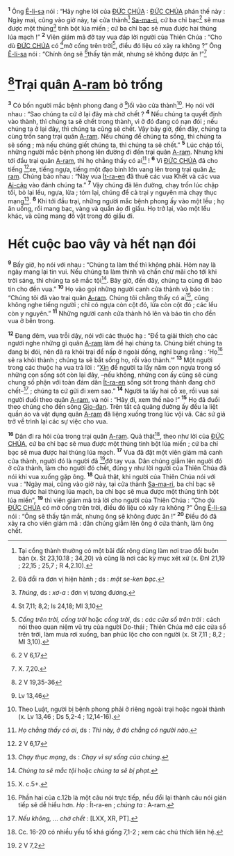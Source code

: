 <sup><b>1</b></sup> Ông [Ê-li-sa]() nói : “Hãy nghe lời của [ĐỨC CHÚA]() : [ĐỨC CHÚA]() phán thế này : Ngày mai, cũng vào giờ này, tại cửa thành[^1-47ee364e-f382-4c50-b01e-798d1bd04d60] [Sa-ma-ri](), cứ ba chỉ bạc[^2-47ee364e-f382-4c50-b01e-798d1bd04d60] sẽ mua được một thúng[^3-47ee364e-f382-4c50-b01e-798d1bd04d60] tinh bột lúa miến ; cứ ba chỉ bạc sẽ mua được hai thúng lúa mạch !” <sup><b>2</b></sup> Viên giám mã đỡ tay vua đáp lời người của Thiên Chúa : “Cho dù [ĐỨC CHÚA]() có [^1@-47ee364e-f382-4c50-b01e-798d1bd04d60]mở cống trên trời[^4-47ee364e-f382-4c50-b01e-798d1bd04d60], điều đó liệu có xảy ra không ?” Ông [Ê-li-sa]() nói : “Chính ông sẽ [^2@-47ee364e-f382-4c50-b01e-798d1bd04d60]thấy tận mắt, nhưng sẽ không được ăn !”[^5-47ee364e-f382-4c50-b01e-798d1bd04d60]


# [^3@-47ee364e-f382-4c50-b01e-798d1bd04d60]Trại quân [A-ram]() bỏ trống
<sup><b>3</b></sup> Có bốn người mắc bệnh phong đang ở [^4@-47ee364e-f382-4c50-b01e-798d1bd04d60]lối vào cửa thành[^6-47ee364e-f382-4c50-b01e-798d1bd04d60]. Họ nói với nhau : “Sao chúng ta cứ ở lại đây mà chờ chết ? <sup><b>4</b></sup> Nếu chúng ta quyết định vào thành, thì chúng ta sẽ chết trong thành, vì ở đó đang có nạn đói ; nếu chúng ta ở lại đây, thì chúng ta cũng sẽ chết. Vậy bây giờ, đến đây, chúng ta cùng trốn sang trại quân [A-ram](). Nếu chúng để chúng ta sống, thì chúng ta sẽ sống ; mà nếu chúng giết chúng ta, thì chúng ta sẽ chết.” <sup><b>5</b></sup> Lúc chập tối, những người mắc bệnh phong lên đường đi đến trại quân [A-ram](). Nhưng khi tới đầu trại quân [A-ram](), thì họ chẳng thấy có ai[^7-47ee364e-f382-4c50-b01e-798d1bd04d60] ! <sup><b>6</b></sup> Vì [ĐỨC CHÚA]() đã cho tiếng [^5@-47ee364e-f382-4c50-b01e-798d1bd04d60]xe, tiếng ngựa, tiếng một đạo binh lớn vang lên trong trại quân [A-ram](). Chúng bảo nhau : “Này vua [Ít-ra-en]() đã thuê các vua Khết và các vua [Ai-cập]() vào đánh chúng ta.” <sup><b>7</b></sup> Vậy chúng đã lên đường, chạy trốn lúc chập tối, bỏ lại lều, ngựa, lừa ; tóm lại, chúng để cả trại y nguyên mà chạy thục mạng[^8-47ee364e-f382-4c50-b01e-798d1bd04d60]. <sup><b>8</b></sup> Khi tới đầu trại, những người mắc bệnh phong ấy vào một lều ; họ ăn uống, rồi mang bạc, vàng và quần áo đi giấu. Họ trở lại, vào một lều khác, và cũng mang đồ vật trong đó giấu đi.


# Hết cuộc bao vây và hết nạn đói
<sup><b>9</b></sup> Bấy giờ, họ nói với nhau : “Chúng ta làm thế thì không phải. Hôm nay là ngày mang lại tin vui. Nếu chúng ta làm thinh và chần chừ mãi cho tới khi trời sáng, thì chúng ta sẽ mắc tội[^9-47ee364e-f382-4c50-b01e-798d1bd04d60]. Bây giờ, đến đây, chúng ta cùng đi báo tin cho đền vua.” <sup><b>10</b></sup> Họ vào gọi những người canh cửa thành và báo tin : “Chúng tôi đã vào trại quân [A-ram](). Chúng tôi chẳng thấy có ai[^10-47ee364e-f382-4c50-b01e-798d1bd04d60], cũng không nghe tiếng người ; chỉ có ngựa còn cột đó, lừa còn cột đó ; các lều còn y nguyên.” <sup><b>11</b></sup> Những người canh cửa thành hô lên và báo tin cho đền vua ở bên trong.

<sup><b>12</b></sup> Đang đêm, vua trỗi dậy, nói với các thuộc hạ : “Để ta giải thích cho các ngươi nghe những gì quân [A-ram]() làm để hại chúng ta. Chúng biết chúng ta đang bị đói, nên đã ra khỏi trại để nấp ở ngoài đồng, nghĩ bụng rằng : ‘Họ[^11-47ee364e-f382-4c50-b01e-798d1bd04d60] sẽ ra khỏi thành ; chúng ta sẽ bắt sống họ, rồi vào thành.’” <sup><b>13</b></sup> Một người trong các thuộc hạ vua trả lời : “[Xin]() để người ta lấy năm con ngựa trong số những con sống sót còn lại đây, –nếu không, những con ấy cũng sẽ cùng chung số phận với toàn đám dân [Ít-ra-en]() sống sót trong thành đang chờ chết–[^12-47ee364e-f382-4c50-b01e-798d1bd04d60] ; chúng ta cứ gửi đi xem sao.” <sup><b>14</b></sup> Người ta lấy hai cỗ xe, rồi vua sai người đuổi theo quân [A-ram](), và nói : “Hãy đi, xem thế nào !” <sup><b>15</b></sup> Họ đã đuổi theo chúng cho đến sông [Gio-đan](). Trên tất cả quãng đường ấy đều la liệt quần áo và vật dụng quân [A-ram]() đã liệng xuống trong lúc vội vã. Các sứ giả trở về trình lại các sự việc cho vua.

<sup><b>16</b></sup> Dân đi ra hôi của trong trại quân [A-ram](). Quả thật[^13-47ee364e-f382-4c50-b01e-798d1bd04d60], theo như lời của [ĐỨC CHÚA](), cứ ba chỉ bạc sẽ mua được một thúng tinh bột lúa miến ; cứ ba chỉ bạc sẽ mua được hai thúng lúa mạch. <sup><b>17</b></sup> Vua đã đặt một viên giám mã canh cửa thành, người đó là người đã [^6@-47ee364e-f382-4c50-b01e-798d1bd04d60]đỡ tay vua. Dân chúng giẫm lên người đó ở cửa thành, làm cho người đó chết, đúng y như lời người của Thiên Chúa đã nói khi vua xuống gặp ông. <sup><b>18</b></sup> Quả thật, khi người của Thiên Chúa nói với vua : “Ngày mai, cũng vào giờ này, tại cửa thành [Sa-ma-ri](), ba chỉ bạc sẽ mua được hai thúng lúa mạch, ba chỉ bạc sẽ mua được một thúng tinh bột lúa miến”, <sup><b>19</b></sup> thì viên giám mã trả lời cho người của Thiên Chúa : “Cho dù [ĐỨC CHÚA]() có mở cống trên trời, điều đó liệu có xảy ra không ?” Ông [Ê-li-sa]() nói : “Ông sẽ thấy tận mắt, nhưng ông sẽ không được ăn !” <sup><b>20</b></sup> Điều đó đã xảy ra cho viên giám mã : dân chúng giẫm lên ông ở cửa thành, làm ông chết.

[^1-47ee364e-f382-4c50-b01e-798d1bd04d60]: Tại cổng thành thường có một bãi đất rộng dùng làm nơi trao đổi buôn bán (x. St 23,10.18 ; 34,20) và cũng là nơi các kỳ mục xét xử (x. Đnl 21,19 ; 22,15 ; 25,7 ; R 4,2.10).
[^2-47ee364e-f382-4c50-b01e-798d1bd04d60]: Đã đổi ra đơn vị hiện hành ; ds : *một se-ken bạc*.
[^3-47ee364e-f382-4c50-b01e-798d1bd04d60]: *Thúng*, ds : *xơ-a* : đơn vị tương đương.
[^4-47ee364e-f382-4c50-b01e-798d1bd04d60]: *Cống trên trời, cống trời* hoặc *cổng trời*, ds : *các cửa sổ trên trời* : cách nói theo quan niệm vũ trụ của người Do-thái ; Thiên Chúa mở các cửa sổ trên trời, làm mưa rơi xuống, ban phúc lộc cho con người (x. St 7,11 ; 8,2 ; Ml 3,10).
[^5-47ee364e-f382-4c50-b01e-798d1bd04d60]: X. 7,20.
[^6-47ee364e-f382-4c50-b01e-798d1bd04d60]: Theo Luật, người bị bệnh phong phải ở riêng ngoài trại hoặc ngoài thành (x. Lv 13,46 ; Ds 5,2-4 ; 12,14-16).
[^7-47ee364e-f382-4c50-b01e-798d1bd04d60]: *Họ chẳng thấy có ai*, ds : *Thì này, ở đó chẳng có người nào*.
[^8-47ee364e-f382-4c50-b01e-798d1bd04d60]: *Chạy thục mạng*, ds : *Chạy vì sự sống của chúng*.
[^9-47ee364e-f382-4c50-b01e-798d1bd04d60]: *Chúng ta sẽ mắc tội* hoặc *chúng ta sẽ bị phạt*.
[^10-47ee364e-f382-4c50-b01e-798d1bd04d60]: X. c.5+.
[^11-47ee364e-f382-4c50-b01e-798d1bd04d60]: Phần hai của c.12b là một câu nói trực tiếp, nếu đổi lại thành câu nói gián tiếp sẽ dễ hiểu hơn. *Họ* : Ít-ra-en ; *chúng ta* : A-ram.
[^12-47ee364e-f382-4c50-b01e-798d1bd04d60]: *Nếu không, ... chờ chết* : \[LXX, XR, PT].
[^13-47ee364e-f382-4c50-b01e-798d1bd04d60]: Cc. 16-20 có nhiều yếu tố khá giống 7,1-2 ; xem các chú thích liên hệ.
[^1@-47ee364e-f382-4c50-b01e-798d1bd04d60]: St 7,11; 8,2; Is 24,18; Ml 3,10
[^2@-47ee364e-f382-4c50-b01e-798d1bd04d60]: 2 V 6,17
[^3@-47ee364e-f382-4c50-b01e-798d1bd04d60]: 2 V 19,35-36
[^4@-47ee364e-f382-4c50-b01e-798d1bd04d60]: Lv 13,46
[^5@-47ee364e-f382-4c50-b01e-798d1bd04d60]: 2 V 6,17
[^6@-47ee364e-f382-4c50-b01e-798d1bd04d60]: 2 V 7,2